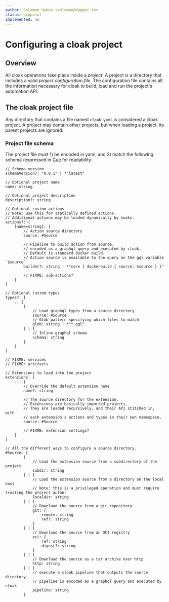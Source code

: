 ```yaml
---
author: Solomon Hykes <solomon@dagger.io>
status: proposal
implemented: no
---
```


# Configuring a cloak project

## Overview

All cloak operations take place inside a *project*. A project is a directory that includes a valid *project configuration file*. The configuration file contains all the information necessary for cloak to build, load and run the project's automation API.

## The cloak project file

Any directory that contains a file named `cloak.yaml` is considered a cloak project. A project may contain other projects, but when loading a project, its parent projects are ignored.

### Project file schema

The project file must 1) be encoded in yaml, and 2) match the following schema (expressed in [Cue](https://cuelang.org) for readability.

```cue
// Schema version
schemaVersion?: "0.0.1" | *"latest"

// Optional project name
name: string

// Optional project description
description?: string

// Optional custom actions
// Note: use this for statically defined actions.
// Additional actions may be loaded dynamically by hooks.
actions?: {
    [name=string]: {
        // Action source directory
        source: #Source

        // Pipeline to build action from source.
        // encoded as a graphql query and executed by cloak.
        // Default is standard docker build.
        // Action source is available to the query as the gql variable `$source`
        builder?: string | *"core { dockerbuild { source: $source } }"

        // FIXME: sub-actions?
    }
}

// Optional custom types
types?: [
    ...{
        {
            // Load graphql types from a source directory
            source: #Source
            // Glob pattern specifying which files to match
            glob: string | *"*.gql"
        } | {
            // Inline graphql schema
            schema: string
        }
    }
]

// FIXME: services
// FIXME: artifacts

// Extensions to load into the project
extensions: [
    ... {
        // Override the default extension name
        name?: string

        // The source directory for the extension.
        // Extensions are basically imported projects.
        // They are loaded recursively, and their API stitched in, with
        // each extension's actions and types in their own namespace.
        source: #Source

        // FIXME: extension settings?
    }
]

// All the different ways to configure a source directory.
#Source: {
        {
            // Load the extension source from a subdirectory of the project
            subdir: string
        } | {
            // Load the extension source from a directory on the local host
            // Note: this is a privileged operation and must require trusting the project author
            localdir: string
        } | {
            // Download the source from a git repository
            git: {
                remote: string
                ref?: string
            }
        } | {
            // Download the source from an OCI registry
            oci: {
                ref: string
                digest?: string
            }
        } | {
            // Download the source as a tar archive over http
            http: string
        } | {
            // execute a cloak pipeline that outputs the source directory
            // pipeline is encoded as a graphql query and executed by cloak
            pipeline: string
        }
```
